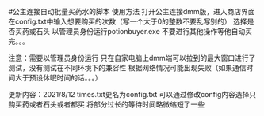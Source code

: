 #公主连接自动批量买药水的脚本
使用方法
打开公主连接dmm版，进入商店界面
在config.txt中输入想要购买的次数（写一个大于0的整数不要乱写别的）
选择是否买药或石头
以管理员身份运行potionbuyer.exe
不要进行其他操作等他自动买完。。。

注意：需要以管理员身份运行
          只在自家电脑上dmm端可以拉到的最大窗口进行了测试，没有测试在不同环境下的兼容性
          根据网络情况可能出现失败（如果通信时间大于预设休眠时间的话。。。）

更新内容：2021/8/12
	times.txt更名为config.txt
	可以通过修改config内容选择只购买药或者石头或者都买
	将部分过长的等待时间略微缩短了一些
